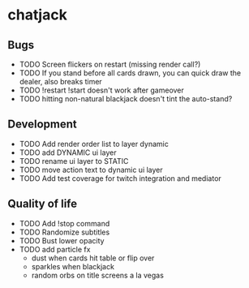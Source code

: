 # chatjack

## Bugs

- TODO Screen flickers on restart (missing render call?)
- TODO If you stand before all cards drawn, you can quick draw the dealer, also breaks timer
- TODO !restart !start doesn't work after gameover
- TODO hitting non-natural blackjack doesn't tint the auto-stand?

## Development

- TODO Add render order list to layer dynamic
- TODO add DYNAMIC ui layer
- TODO rename ui layer to STATIC
- TODO move action text to dynamic ui layer
- TODO Add test coverage for twitch integration and mediator

## Quality of life

- TODO Add !stop command
- TODO Randomize subtitles
- TODO Bust lower opacity
- TODO add particle fx
  - dust when cards hit table or flip over
  - sparkles when blackjack
  - random orbs on title screens a la vegas
